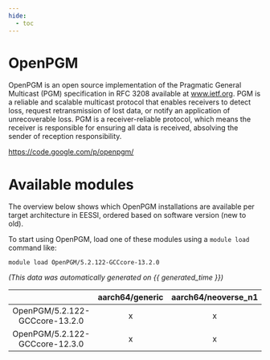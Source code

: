 ```yaml
---
hide:
  - toc
---
```


OpenPGM
=======


OpenPGM is an open source implementation of the Pragmatic General Multicast (PGM) specification in RFC 3208 available at www.ietf.org. PGM is a reliable and scalable multicast protocol that enables receivers to detect loss, request retransmission of lost data, or notify an application of unrecoverable loss. PGM is a receiver-reliable protocol, which means the receiver is responsible for ensuring all data is received, absolving the sender of reception responsibility.

https://code.google.com/p/openpgm/
# Available modules


The overview below shows which OpenPGM installations are available per target architecture in EESSI, ordered based on software version (new to old).

To start using OpenPGM, load one of these modules using a `module load` command like:

```shell
module load OpenPGM/5.2.122-GCCcore-13.2.0
```

*(This data was automatically generated on {{ generated_time }})*  

| |aarch64/generic|aarch64/neoverse_n1|aarch64/neoverse_v1|x86_64/generic|x86_64/amd/zen2|x86_64/amd/zen3|x86_64/amd/zen4|x86_64/intel/haswell|x86_64/intel/skylake_avx512|
| :---: | :---: | :---: | :---: | :---: | :---: | :---: | :---: | :---: | :---: |
|OpenPGM/5.2.122-GCCcore-13.2.0|x|x|x|x|x|x|x|x|x|
|OpenPGM/5.2.122-GCCcore-12.3.0|x|x|x|x|x|x|x|x|x|
